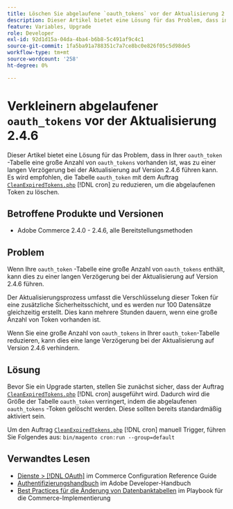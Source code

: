 ```yaml
---
title: Löschen Sie abgelaufene `oauth_tokens` vor der Aktualisierung 2.4.6
description: Dieser Artikel bietet eine Lösung für das Problem, dass in Ihrer Tabelle "oauth_token"eine große Anzahl von "oauth_token"vorhanden ist, was zu einer langen Verzögerung bei der Aktualisierung auf Version 2.4.6 führen kann. Es wird empfohlen, die Tabelle "oauth_token"mit CleanExpiredTokens.php zu reduzieren.
feature: Variables, Upgrade
role: Developer
exl-id: 92d1d15a-04da-4ba4-b6b8-5c491af9c4c1
source-git-commit: 1fa5ba91a788351c7a7ce8bc0e826f05c5d98de5
workflow-type: tm+mt
source-wordcount: '258'
ht-degree: 0%

---
```


# Verkleinern abgelaufener `oauth_tokens` vor der Aktualisierung 2.4.6

Dieser Artikel bietet eine Lösung für das Problem, dass in Ihrer `oauth_token` -Tabelle eine große Anzahl von `oauth_tokens` vorhanden ist, was zu einer langen Verzögerung bei der Aktualisierung auf Version 2.4.6 führen kann. Es wird empfohlen, die Tabelle `oauth_token` mit dem Auftrag [`CleanExpiredTokens.php`](https://github.com/magento/magento2/blob/2.4.5-p2/app/code/Magento/Integration/Cron/CleanExpiredTokens.php) [!DNL cron] zu reduzieren, um die abgelaufenen Token zu löschen.

## Betroffene Produkte und Versionen

* Adobe Commerce 2.4.0 - 2.4.6, alle Bereitstellungsmethoden

## Problem

Wenn Ihre `oauth_token` -Tabelle eine große Anzahl von `oauth_tokens` enthält, kann dies zu einer langen Verzögerung bei der Aktualisierung auf Version 2.4.6 führen.

Der Aktualisierungsprozess umfasst die Verschlüsselung dieser Token für eine zusätzliche Sicherheitsschicht, und es werden nur 100 Datensätze gleichzeitig erstellt. Dies kann mehrere Stunden dauern, wenn eine große Anzahl von Token vorhanden ist.

Wenn Sie eine große Anzahl von `oauth_tokens` in Ihrer `oauth_token`-Tabelle reduzieren, kann dies eine lange Verzögerung bei der Aktualisierung auf Version 2.4.6 verhindern.

## Lösung

Bevor Sie ein Upgrade starten, stellen Sie zunächst sicher, dass der Auftrag [`CleanExpiredTokens.php`](https://github.com/magento/magento2/blob/2.4.5-p2/app/code/Magento/Integration/Cron/CleanExpiredTokens.php) [!DNL cron] ausgeführt wird. Dadurch wird die Größe der Tabelle `oauth_token` verringert, indem die abgelaufenen `oauth_tokens` -Token gelöscht werden. Diese sollten bereits standardmäßig aktiviert sein.

Um den Auftrag [`CleanExpiredTokens.php`](https://github.com/magento/magento2/blob/2.4.5-p2/app/code/Magento/Integration/Cron/CleanExpiredTokens.php) [!DNL cron] manuell Trigger, führen Sie Folgendes aus:
```bin/magento cron:run --group=default```

## Verwandtes Lesen

* [Dienste > [!DNL OAuth]](https://experienceleague.adobe.com/docs/commerce-admin/config/services/oauth.html) im Commerce Configuration Reference Guide
* [Authentifizierungshandbuch](https://developer.adobe.com/developer-console/docs/guides/authentication/) im Adobe Developer-Handbuch
* [Best Practices für die Änderung von Datenbanktabellen](https://experienceleague.adobe.com/en/docs/commerce-operations/implementation-playbook/best-practices/development/modifying-core-and-third-party-tables#why-adobe-recommends-avoiding-modifications) im Playbook für die Commerce-Implementierung

